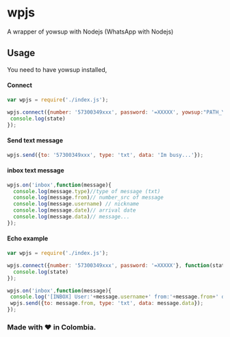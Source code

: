 # wpjs
A wrapper of yowsup with Nodejs (WhatsApp with Nodejs)


## Usage
 You need to have yowsup installed, 
 
#### Connect
```javascript
var wpjs = require('./index.js');

wpjs.connect({number: '57300349xxx', password: '=XXXXX', yowsup:"PATH_YOWSUP_INSTALLED"}, function(state){
 console.log(state)
}); 
```

#### Send text message
```javascript
wpjs.send({to: '57300349xxx', type: 'txt', data: 'Im busy...'}); 
```
#### inbox text message
```javascript
wpjs.on('inbox',function(message){
  console.log(message.type)//type of message (txt)
  console.log(message.from)// number_src of message
  console.log(message.username) // nickname 
  console.log(message.date)// arrival date
  console.log(message.data)// message...
}); 
```

#### Echo example
```javascript
var wpjs = require('./index.js');

wpjs.connect({number: '57300349xxx', password: '=XXXXX'}, function(state){
  console.log(state)
});

wpjs.on('inbox',function(message){
 console.log('[INBOX] User:'+message.username+' from:'+message.from+' data: '+message.data);
 wpjs.send({to: message.from, type: 'txt', data: message.data}); 
}); 
```

### Made with :heart: in Colombia.

